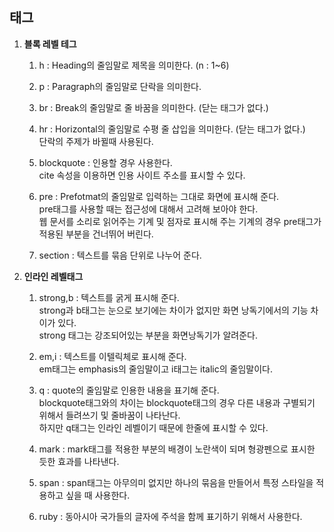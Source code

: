 ## <b> 태그 </b>

1. <b>블록 레벨 테그</b>
    1. h : Heading의 줄임말로 제목을 의미한다. (n : 1~6)
   
    2. p : Paragraph의 줄임말로 단락을 의미한다.

    3. br : Break의 줄임말로 줄 바꿈을 의미한다. (닫는 태그가 없다.)

    4. hr : Horizontal의 줄임말로 수평 줄 삽입을 의미한다. (닫는 태그가 없다.) <br> 단락의 주제가 바뀔때 사용된다.

    5. blockquote : 인용할 경우 사용한다. <br> cite 속성을 이용하면 인용 사이트 주소를 표시할 수 있다.

    6. pre : Prefotmat의 줄임말로 입력하는 그대로 화면에 표시해 준다. <br> pre태그를 사용할 때는 접근성에 대해서 고려해 보아야 한다. <br> 웹 문서를 소리로 읽어주는 기계 및 점자로 표시해 주는 기계의 경우 pre태그가 적용된 부분을 건너뛰어 버린다. 
    
    7. section : 텍스트를 묶음 단위로 나누어 준다.
   

2. <b>인라인 레벨태그</b>
   1. strong,b : 텍스트를 굵게 표시해 준다. <br> strong과 b태그는 눈으로 보기에는 차이가 없지만 화면 낭독기에서의 기능 차이가 있다. <br> strong 태그는 강조되어있는 부분을 화면낭독기가 알려준다.

   2. em,i : 텍스트를 이텔릭체로 표시해 준다. <br> em태그는 emphasis의 줄임말이고 i태그는 italic의 줄임말이다.

   3. q : quote의 줄임말로 인용한 내용을 표기해 준다. <br> blockquote태그와의 차이는 blockquote태그의 경우 다른 내용과 구별되기 위해서 들려쓰기 및 줄바꿈이 나타난다.<br>  하지만 q태그는 인라인 레벨이기 때문에 한줄에 표시할 수 있다. 

   4. mark : mark태그를 적용한 부분의 배경이 노란색이 되며 형광펜으로 표시한 듯한 효과를 나타낸다.

   5. span : span태그는 아무의미 없지만 하나의 묶음을 만들어서 특정 스타일을 적용하고 싶을 때 사용한다.

   6. ruby : 동아시아 국가들의 글자에 주석을 함께 표기하기 위해서 사용한다.